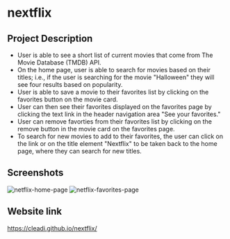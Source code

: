 # nextflix


## Project Description
- User is able to see a short list of current movies that come from The Movie Database (TMDB) API.
- On the home page, user is able to search for movies based on their titles; i.e., if the user is searching for the movie "Halloween" they will see four results based on popularity.
- User is able to save a movie to their favorites list by clicking on the favorites button on the movie card.
- User can then see their favorites displayed on the favorites page by clicking the text link in the header navigation area "See your favorites."
- User can remove favorties from their favorites list by clicking on the remove button in the movie card on the favorites page.
- To search for new movies to add to their favorites, the user can click on the link or on the title element "Nextflix" to be taken back to the home page, where they can search for new titles.

## Screenshots
![netflix-home-page](assets/images/nextflix-home-page.jpg)
![netflix-favorites-page](assets/images/nextflix-favorites-page.jpg)

## Website link
https://cleadi.github.io/nextflix/
